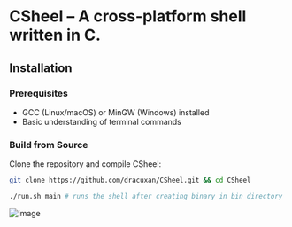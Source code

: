 # CSheel – A cross-platform shell written in C.
## Installation
### Prerequisites
- GCC (Linux/macOS) or MinGW (Windows) installed
- Basic understanding of terminal commands

### Build from Source
Clone the repository and compile CSheel:
```bash
git clone https://github.com/dracuxan/CSheel.git && cd CSheel

./run.sh main # runs the shell after creating binary in bin directory
```

![image](https://github.com/user-attachments/assets/a4f2247d-74ad-4535-8b48-a4e168a02774)
